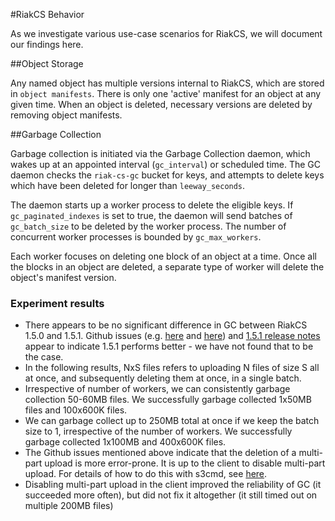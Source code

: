 #RiakCS Behavior

As we investigate various use-case scenarios for RiakCS, we will document our findings here.

##Object Storage

Any named object has multiple versions internal to RiakCS, which are stored in `object manifests`. There is only one 'active' manifest for an object at any given time. When an object is deleted, necessary versions are deleted by removing object manifests.

##Garbage Collection

Garbage collection is initiated via the Garbage Collection daemon, which wakes up at an appointed interval (`gc_interval`) or scheduled time. The GC daemon checks the `riak-cs-gc` bucket for keys, and attempts to delete keys which have been deleted for longer than `leeway_seconds`.

The daemon starts up a worker process to delete the eligible keys. If `gc_paginated_indexes` is set to true, the daemon will send batches of `gc_batch_size` to be deleted by the worker process. The number of concurrent worker processes is bounded by `gc_max_workers`.

Each worker focuses on deleting one block of an object at a time. Once all the blocks in an object are deleted, a separate type of worker will delete the object's manifest version.

### Experiment results

* There appears to be no significant difference in GC between RiakCS 1.5.0 and 1.5.1. Github issues (e.g. [here](https://github.com/basho/riak_cs/pull/949) and [here](https://github.com/basho/riak_cs/issues/946)) and [1.5.1 release notes](http://basho.com/basho-is-pleased-to-announce-the-release-of-riak-cs-1-5/) appear to indicate 1.5.1 performs better - we have not found that to be the case.
* In the following results, NxS files refers to uploading N files of size S all at once, and subsequently deleting them at once, in a single batch.
* Irrespective of number of workers, we can consistently garbage collection 50-60MB files. We successfully garbage collected 1x50MB files and 100x600K files.
* We can garbage collect up to 250MB total at once if we keep the batch size to 1, irrespective of the number of workers. We successfully garbage collected 1x100MB and 400x600K files.
* The Github issues mentioned above indicate that the deletion of a multi-part upload is more error-prone. It is up to the client to disable multi-part upload. For details of how to do this with s3cmd, see [here](http://s3tools.org/kb/item13.htm).
 * Disabling multi-part upload in the client improved the reliability of GC (it succeeded more often), but did not fix it altogether (it still timed out on multiple 200MB files)
